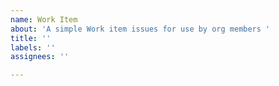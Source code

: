```yaml
---
name: Work Item
about: 'A simple Work item issues for use by org members '
title: ''
labels: ''
assignees: ''

---
```




